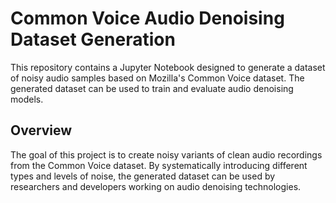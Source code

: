 # Common Voice Audio Denoising Dataset Generation

This repository contains a Jupyter Notebook designed to generate a dataset of noisy audio samples based on Mozilla's Common Voice dataset. The generated dataset can be used to train and evaluate audio denoising models.

## Overview

The goal of this project is to create noisy variants of clean audio recordings from the Common Voice dataset. By systematically introducing different types and levels of noise, the generated dataset can be used by researchers and developers working on audio denoising technologies.
